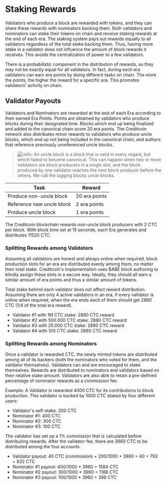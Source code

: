 # Staking Rewards

Validators who produce a block are rewarded with tokens, and they can share these rewards with nominators backing them. Both validators and nominators can stake their tokens on chain and receive staking rewards at the end of each era. The staking system pays out rewards equally to all validators regardless of the total stake backing them. Thus, having more stake in a validator does not influence the amount of block rewards it receives. This avoids the centralization of power to a few validators.

There is a probabilistic component in the distribution of rewards, so they may not be exactly equal for all validators. In fact, during each era validators can earn era points by doing different tasks on chain. The more the points, the higher the reward for a specific era. This promotes validators' activity on chain.

## Validator Payouts <a href="#validator-payouts" id="validator-payouts"></a>

Validators and Nominators are rewarded at the end of each Era according to their earned Era Points. Points are obtained by validators who produce blocks during their designated time. Blocks which end up being finalized and added to the canonical chain score 20 era points. The Creditcoin network also distributes minor rewards to validators who produce uncle blocks, which end up not being included in the canonical chain, and authors that reference previously unreferenced uncle blocks.

> ![:info:](https://pf-emoji-service--cdn.us-east-1.prod.public.atl-paas.net/atlassian/info\_32.png) An uncle block is a block that is valid in every regard, but which failed to become canonical. This can happen when two or more validators are block producers in a single slot, and the block produced by one validator reaches the next block producer before the others. We call the lagging blocks uncle blocks.

| **Task**                  | **Reward**    |
| ------------------------- | ------------- |
| Produce non-uncle block   | 20 era points |
| Reference new uncle block | 2 era points  |
| Produce uncle block       | 1 era points  |

The Creditcoin blockchain rewards non-uncle block producers with 2 CTC per block. With block time set at 15 seconds, each Era generates and distributes 11520 CTC.

### **Splitting Rewards among Validators**

Assuming all validators are honest and always online when required, block production slots for an era are distributed evenly among them, no matter their total stake. Creditcoin's implementation uses BABE block authoring to blindly assign these slots in a secure way. Ideally, they should all earn a similar amount of era points and thus a similar amount of tokens.

Total stake behind each validator does not affect reward distribution. Assuming there are only 4 active validators in an era, if every validator is online when required, when the era ends each of them should get 2880 CTC (1/4 of the total era reward).

* Validator #1 with 1M CTC stake: 2880 CTC reward
* Validator #2 with 500.000 CTC stake: 2880 CTC reward
* Validator #3 with 25.000 CTC stake: 2880 CTC reward
* Validator #4 with 100 CTC stake: 2880 CTC reward

### **Splitting Rewards among Nominators**

Once a validator is rewarded CTC, the newly minted tokens are distributed among all of its backers (both the nominators who voted for them, and the validator themselves). Validators can and are encouraged to stake themselves. Rewards are distributed to nominators and validators based on their relative stake amount. Validators are also able to retain a pre-defined percentage of nominator rewards as a commission fee.

Example: A Validator is rewarded 4000 CTC for its contributions to block production. This validator is backed by 1000 CTC staked by four different users:

* Validator's self-stake: 200 CTC
* Nominator #1: 400 CTC
* Nominator #2: 300 CTC
* Nominator #3: 100 CTC

The validator has set up a 1% commission that is calculated before distributing rewards. After the validator fee, there are 3960 CTC to be distributed among the four accounts.

* Validator payout: 40 CTC (commission) + 200/1000 \* 3960 = 40 + 792 = 832 CTC
* Nominator #1 payout: 400/1000 \* 3960 = 1584 CTC
* Nominator #2 payout: 300/1000 \* 3960 = 1188 CTC
* Nominator #3 payout: 100/1000 \* 3960 = 396 CTC
